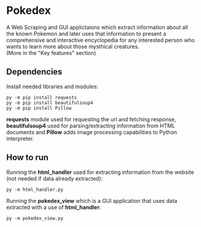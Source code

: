 # Pokedex
A Web Scraping and GUI applictaions which extract information about all the known Pokemon and later uses that information to present a comprehensive and interactive encyclopedia for any interested person who wants to learn more about those mysthical creatures.<br />
(More in the "Key features" section)

## Dependencies
Install needed libraries and modules:
```
py -m pip install requests
py -m pip install beautifulsoup4
py -m pip install Pillow
```
**requests** module used for requesting the url and fetching response, **beautifulsoup4** used for parsing/extracting information from HTML documents and **Pillow** adds image processing capabilities to Python interpreter.

## How to run
Running the **html_handler** used for extracting information from the website (not needed if data already extracted):
```
py -m html_handler.py
```
Running the **pokedex_view** which is a GUI application that uses data extracted with a use of **html_handler**:
```
py -m pokedex_view.py
```
